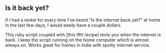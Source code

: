 ## Is it back yet?

If I had a nickel for every time I've heard "Is the internet back yet?" at home in the last few days, I would easily have a couple dollars.

This ruby script coupled with [this ifttt recipe] texts you when the internet is back. I keep the script running on the home computer which is almost always on. Works great for homes in India with spotty internet service.